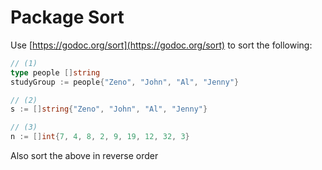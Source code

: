 # Package Sort

Use [https://godoc.org/sort](https://godoc.org/sort) to sort the following:

```go
// (1)
type people []string
studyGroup := people{"Zeno", "John", "Al", "Jenny"}

// (2)
s := []string{"Zeno", "John", "Al", "Jenny"}

// (3)
n := []int{7, 4, 8, 2, 9, 19, 12, 32, 3}
```

Also sort the above in reverse order